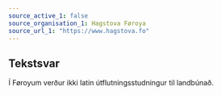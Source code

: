 ```yaml
---
source_active_1: false
source_organisation_1: Hagstova Føroya
source_url_1: "https://www.hagstova.fo"
---
```

## Tekstsvar  
Í Føroyum verður ikki latin útflutningsstudningur til landbúnað.
